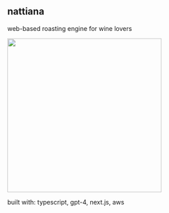 ## nattiana

web-based roasting engine for wine lovers

<img src="https://i.imgur.com/PA7PI0P.png" width="350">

built with: typescript, gpt-4, next.js, aws
